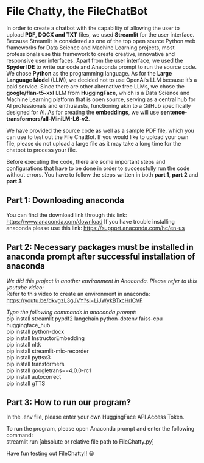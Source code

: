 # File Chatty, the FileChatBot
In order to create a chatbot with the capability of allowing the user to upload **PDF, DOCX and TXT** files,
we used **Streamlit** for the user interface. Because Streamlit is considered as one of the top open source
Python web frameworks for Data Science and Machine Learning projects, most professionals use this
framework to create creative, innovative and responsive user interfaces. Apart from the user interface, we
used the **Spyder IDE** to write our code and Anaconda prompt to run the source code. We chose **Python**
as the programming language. As for the **Large Language Model (LLM)**, we decided not to use
OpenAI’s LLM because it’s a paid service. Since there are other alternative free LLMs, we chose the
**google/flan-t5-xxl** LLM from **HuggingFace**, which is a Data Science and Machine Learning platform
that is open source, serving as a central hub for AI professionals and enthusiasts, functioning akin to a
GitHub specifically designed for AI. As for creating the **embeddings**, we will use
**sentence-transformers/all-MiniLM-L6-v2**.

We have provided the source code as well as a sample PDF file, which you can use to test out the File ChatBot. 
If you would like to upload your own file, please do not upload a large file as it may take a long time for the
chatbot to process your file.

Before executing the code, there are some important steps and configurations that have to be done in order to successfully run the
code without errors. You have to follow the steps written in both **part 1**, **part 2** and **part 3**

## Part 1: Downloading anaconda
You can find the download link through this link: https://www.anaconda.com/download
If you have trouble installing anaconda please use this link:
https://support.anaconda.com/hc/en-us

## Part 2: Necessary packages must be installed in anaconda prompt after successful installation of anaconda
_We did this project in another environment in Anaconda. Please refer to this youtube video:_ <br />
Refer to this video to create an environment in anaconda:
https://youtu.be/dkvgzL3gJVY?si=LiJWykBTxcHrlCVF

_Type the following commands in anaconda prompt:_ <br />
pip install streamlit pypdf2 langchain python-dotenv faiss-cpu
huggingface_hub <br />
pip install python-docx <br />
pip install InstructorEmbedding <br />
pip install nltk <br />
pip install streamlit-mic-recorder <br />
pip install pyttsx3 <br />
pip install transformers <br />
pip install googletrans==4.0.0-rc1 <br />
pip install autocorrect <br />
pip install gTTS <br />

## Part 3: How to run our program?
In the .env file, please enter your own HuggingFace API Access Token. <br/>

To run the program, please open Anaconda prompt and enter the following command: <br />
streamlit run [absolute or relative file path to FileChatty.py]

Have fun testing out FileChatty!! 😀
